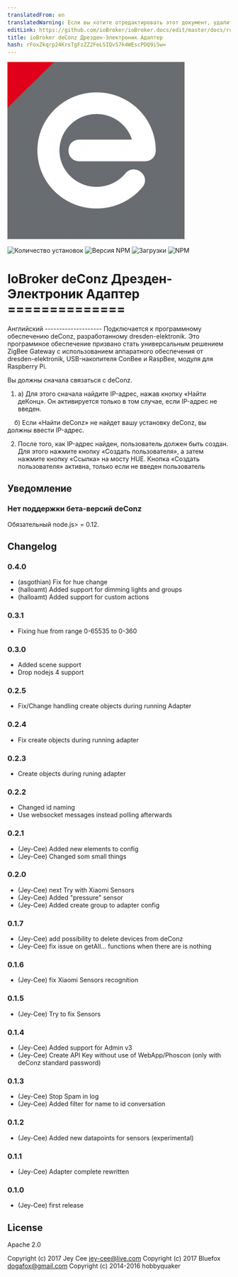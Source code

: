 ```yaml
---
translatedFrom: en
translatedWarning: Если вы хотите отредактировать этот документ, удалите поле «translationFrom», в противном случае этот документ будет снова автоматически переведен
editLink: https://github.com/ioBroker/ioBroker.docs/edit/master/docs/ru/adapterref/iobroker.deconz/README.md
title: ioBroker deConz Дрезден-Электроник Адаптер
hash: rFoxZkqrp24KrsTgFzZZ2FeLSIQv57k4WEscPDQ9i5w=
---
```

![логотип](../../../en/adapterref/iobroker.deconz/admin/deconz.png)

![Количество установок](http://iobroker.live/badges/deconz-stable.svg)
![Версия NPM](http://img.shields.io/npm/v/iobroker.deconz.svg)
![Загрузки](https://img.shields.io/npm/dm/iobroker.deconz.svg)
![NPM](https://nodei.co/npm/iobroker.deconz.png?downloads=true)

# IoBroker deConz Дрезден-Электроник Адаптер ==============
Английский -------------------- Подключается к программному обеспечению deConz, разработанному dresden-elektronik. Это программное обеспечение призвано стать универсальным решением ZigBee Gateway с использованием аппаратного обеспечения от dresden-elektronik, USB-накопителя ConBee и RaspBee, модуля для Raspberry Pi.

Вы должны сначала связаться с deConz.

1. а) Для этого сначала найдите IP-адрес, нажав кнопку «Найти деКонц». Он активируется только в том случае, если IP-адрес не введен.

    б) Если «Найти deConz» не найдет вашу установку deConz, вы должны ввести IP-адрес.

2. После того, как IP-адрес найден, пользователь должен быть создан. Для этого нажмите кнопку «Создать пользователя», а затем нажмите кнопку «Ссылка» на мосту HUE. Кнопка «Создать пользователя» активна, только если не введен пользователь

## Уведомление
### Нет поддержки бета-версий deConz
Обязательный node.js> = 0.12.

## Changelog

### 0.4.0
* (asgothian) Fix for hue change
* (halloamt)  Added support for dimming lights and groups
* (halloamt)  Added support for custom actions

### 0.3.1
* Fixing hue from range 0-65535 to 0-360


### 0.3.0
* Added scene support
*  Drop nodejs 4 support


### 0.2.5
* Fix/Change handling create objects during running Adapter

### 0.2.4
* Fix create objects during running adapter

### 0.2.3
* Create objects during runing adapter

### 0.2.2
*  Changed id naming
*  Use websocket messages instead polling afterwards

### 0.2.1
* (Jey-Cee) Added new elements to config
* (Jey-Cee) Changed som small things

### 0.2.0
* (Jey-Cee) next Try with Xiaomi Sensors
* (Jey-Cee) Added "pressure" sensor
* (Jey-Cee) Added create group to adapter config

### 0.1.7

* (Jey-Cee) add possibility to delete devices from deConz
* (Jey-Cee) fix issue on getAll... functions when there are is nothing

### 0.1.6

* (Jey-Cee) fix Xiaomi Sensors recognition

### 0.1.5

* (Jey-Cee) Try to fix Sensors

### 0.1.4

* (Jey-Cee) Added support for Admin v3
* (Jey-Cee) Create API Key without use of WebApp/Phoscon (only with deConz standard password)

### 0.1.3

* (Jey-Cee) Stop Spam in log
* (Jey-Cee) Added filter for name to id conversation

### 0.1.2

* (Jey-Cee) Added new datapoints for sensors (experimental)

### 0.1.1

* (Jey-Cee) Adapter complete rewritten

### 0.1.0

* (Jey-Cee) first release

## License

Apache 2.0

Copyright (c) 2017 Jey Cee <jey-cee@live.com>
Copyright (c) 2017 Bluefox <dogafox@gmail.com>
Copyright (c) 2014-2016 hobbyquaker